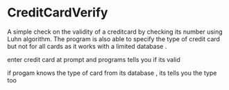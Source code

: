 # CreditCardVerify
A simple check on the validity of a creditcard by checking its  number using Luhn algorithm. The program is also able to specify the type of credit card but not for all cards as it works with a limited database .

enter credit card at prompt and programs tells you if its valid 

if progam knows the type of card from its database , its tells you the type too
